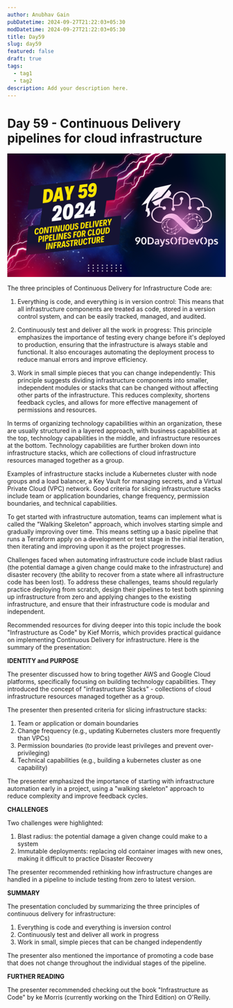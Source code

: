 ```yaml
---
author: Anubhav Gain
pubDatetime: 2024-09-27T21:22:03+05:30
modDatetime: 2024-09-27T21:22:03+05:30
title: Day59
slug: day59
featured: false
draft: true
tags:
  - tag1
  - tag2
description: Add your description here.
---
```


# Day 59 - Continuous Delivery pipelines for cloud infrastructure

[![Watch the video](thumbnails/day59.png)](https://www.youtube.com/watch?v=L8hqM3Y5pTo)

The three principles of Continuous Delivery for Infrastructure Code are:

1. Everything is code, and everything is in version control: This means that all infrastructure components are treated as code, stored in a version control system, and can be easily tracked, managed, and audited.

2. Continuously test and deliver all the work in progress: This principle emphasizes the importance of testing every change before it's deployed to production, ensuring that the infrastructure is always stable and functional. It also encourages automating the deployment process to reduce manual errors and improve efficiency.

3. Work in small simple pieces that you can change independently: This principle suggests dividing infrastructure components into smaller, independent modules or stacks that can be changed without affecting other parts of the infrastructure. This reduces complexity, shortens feedback cycles, and allows for more effective management of permissions and resources.

In terms of organizing technology capabilities within an organization, these are usually structured in a layered approach, with business capabilities at the top, technology capabilities in the middle, and infrastructure resources at the bottom. Technology capabilities are further broken down into infrastructure stacks, which are collections of cloud infrastructure resources managed together as a group.

Examples of infrastructure stacks include a Kubernetes cluster with node groups and a load balancer, a Key Vault for managing secrets, and a Virtual Private Cloud (VPC) network. Good criteria for slicing infrastructure stacks include team or application boundaries, change frequency, permission boundaries, and technical capabilities.

To get started with infrastructure automation, teams can implement what is called the "Walking Skeleton" approach, which involves starting simple and gradually improving over time. This means setting up a basic pipeline that runs a Terraform apply on a development or test stage in the initial iteration, then iterating and improving upon it as the project progresses.

Challenges faced when automating infrastructure code include blast radius (the potential damage a given change could make to the infrastructure) and disaster recovery (the ability to recover from a state where all infrastructure code has been lost). To address these challenges, teams should regularly practice deploying from scratch, design their pipelines to test both spinning up infrastructure from zero and applying changes to the existing infrastructure, and ensure that their infrastructure code is modular and independent.

Recommended resources for diving deeper into this topic include the book "Infrastructure as Code" by Kief Morris, which provides practical guidance on implementing Continuous Delivery for infrastructure.
Here is the summary of the presentation:

**IDENTITY and PURPOSE**

The presenter discussed how to bring together AWS and Google Cloud platforms, specifically focusing on building technology capabilities. They introduced the concept of "infrastructure Stacks" - collections of cloud infrastructure resources managed together as a group.

The presenter then presented criteria for slicing infrastructure stacks:

1. Team or application or domain boundaries
2. Change frequency (e.g., updating Kubernetes clusters more frequently than VPCs)
3. Permission boundaries (to provide least privileges and prevent over-privileging)
4. Technical capabilities (e.g., building a kubernetes cluster as one capability)

The presenter emphasized the importance of starting with infrastructure automation early in a project, using a "walking skeleton" approach to reduce complexity and improve feedback cycles.

**CHALLENGES**

Two challenges were highlighted:

1. Blast radius: the potential damage a given change could make to a system
2. Immutable deployments: replacing old container images with new ones, making it difficult to practice Disaster Recovery

The presenter recommended rethinking how infrastructure changes are handled in a pipeline to include testing from zero to latest version.

**SUMMARY**

The presentation concluded by summarizing the three principles of continuous delivery for infrastructure:

1. Everything is code and everything is inversion control
2. Continuously test and deliver all work in progress
3. Work in small, simple pieces that can be changed independently

The presenter also mentioned the importance of promoting a code base that does not change throughout the individual stages of the pipeline.

**FURTHER READING**

The presenter recommended checking out the book "Infrastructure as Code" by ke Morris (currently working on the Third Edition) on O'Reilly.
